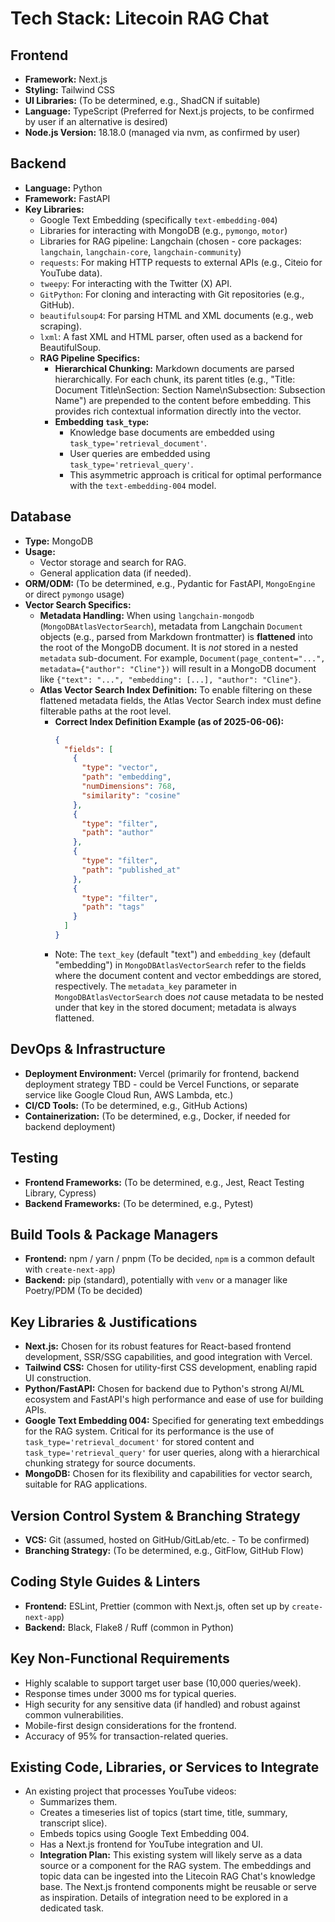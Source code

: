 # Tech Stack: Litecoin RAG Chat

## Frontend
*   **Framework:** Next.js
*   **Styling:** Tailwind CSS
*   **UI Libraries:** (To be determined, e.g., ShadCN if suitable)
*   **Language:** TypeScript (Preferred for Next.js projects, to be confirmed by user if an alternative is desired)
*   **Node.js Version:** 18.18.0 (managed via nvm, as confirmed by user)

## Backend
*   **Language:** Python
*   **Framework:** FastAPI
*   **Key Libraries:**
    *   Google Text Embedding (specifically `text-embedding-004`)
    *   Libraries for interacting with MongoDB (e.g., `pymongo`, `motor`)
    *   Libraries for RAG pipeline: Langchain (chosen - core packages: `langchain`, `langchain-core`, `langchain-community`)
    *   `requests`: For making HTTP requests to external APIs (e.g., Citeio for YouTube data).
    *   `tweepy`: For interacting with the Twitter (X) API.
    *   `GitPython`: For cloning and interacting with Git repositories (e.g., GitHub).
    *   `beautifulsoup4`: For parsing HTML and XML documents (e.g., web scraping).
    *   `lxml`: A fast XML and HTML parser, often used as a backend for BeautifulSoup.
    *   **RAG Pipeline Specifics:**
        *   **Hierarchical Chunking:** Markdown documents are parsed hierarchically. For each chunk, its parent titles (e.g., "Title: Document Title\nSection: Section Name\nSubsection: Subsection Name") are prepended to the content before embedding. This provides rich contextual information directly into the vector.
        *   **Embedding `task_type`:**
            *   Knowledge base documents are embedded using `task_type='retrieval_document'`.
            *   User queries are embedded using `task_type='retrieval_query'`.
            *   This asymmetric approach is critical for optimal performance with the `text-embedding-004` model.

## Database
*   **Type:** MongoDB
*   **Usage:**
    *   Vector storage and search for RAG.
    *   General application data (if needed).
*   **ORM/ODM:** (To be determined, e.g., Pydantic for FastAPI, `MongoEngine` or direct `pymongo` usage)
*   **Vector Search Specifics:**
    *   **Metadata Handling:** When using `langchain-mongodb` (`MongoDBAtlasVectorSearch`), metadata from Langchain `Document` objects (e.g., parsed from Markdown frontmatter) is **flattened** into the root of the MongoDB document. It is *not* stored in a nested `metadata` sub-document. For example, `Document(page_content="...", metadata={"author": "Cline"})` will result in a MongoDB document like `{"text": "...", "embedding": [...], "author": "Cline"}`.
    *   **Atlas Vector Search Index Definition:** To enable filtering on these flattened metadata fields, the Atlas Vector Search index must define filterable paths at the root level.
        *   **Correct Index Definition Example (as of 2025-06-06):**
            ```json
            {
              "fields": [
                {
                  "type": "vector",
                  "path": "embedding",
                  "numDimensions": 768,
                  "similarity": "cosine"
                },
                {
                  "type": "filter",
                  "path": "author"
                },
                {
                  "type": "filter",
                  "path": "published_at"
                },
                {
                  "type": "filter",
                  "path": "tags"
                }
              ]
            }
            ```
        *   Note: The `text_key` (default "text") and `embedding_key` (default "embedding") in `MongoDBAtlasVectorSearch` refer to the fields where the document content and vector embeddings are stored, respectively. The `metadata_key` parameter in `MongoDBAtlasVectorSearch` does *not* cause metadata to be nested under that key in the stored document; metadata is always flattened.

## DevOps & Infrastructure
*   **Deployment Environment:** Vercel (primarily for frontend, backend deployment strategy TBD - could be Vercel Functions, or separate service like Google Cloud Run, AWS Lambda, etc.)
*   **CI/CD Tools:** (To be determined, e.g., GitHub Actions)
*   **Containerization:** (To be determined, e.g., Docker, if needed for backend deployment)

## Testing
*   **Frontend Frameworks:** (To be determined, e.g., Jest, React Testing Library, Cypress)
*   **Backend Frameworks:** (To be determined, e.g., Pytest)

## Build Tools & Package Managers
*   **Frontend:** npm / yarn / pnpm (To be decided, `npm` is a common default with `create-next-app`)
*   **Backend:** pip (standard), potentially with `venv` or a manager like Poetry/PDM (To be decided)

## Key Libraries & Justifications
*   **Next.js:** Chosen for its robust features for React-based frontend development, SSR/SSG capabilities, and good integration with Vercel.
*   **Tailwind CSS:** Chosen for utility-first CSS development, enabling rapid UI construction.
*   **Python/FastAPI:** Chosen for backend due to Python's strong AI/ML ecosystem and FastAPI's high performance and ease of use for building APIs.
*   **Google Text Embedding 004:** Specified for generating text embeddings for the RAG system. Critical for its performance is the use of `task_type='retrieval_document'` for stored content and `task_type='retrieval_query'` for user queries, along with a hierarchical chunking strategy for source documents.
*   **MongoDB:** Chosen for its flexibility and capabilities for vector search, suitable for RAG applications.

## Version Control System & Branching Strategy
*   **VCS:** Git (assumed, hosted on GitHub/GitLab/etc. - To be confirmed)
*   **Branching Strategy:** (To be determined, e.g., GitFlow, GitHub Flow)

## Coding Style Guides & Linters
*   **Frontend:** ESLint, Prettier (common with Next.js, often set up by `create-next-app`)
*   **Backend:** Black, Flake8 / Ruff (common in Python)

## Key Non-Functional Requirements
*   Highly scalable to support target user base (10,000 queries/week).
*   Response times under 3000 ms for typical queries.
*   High security for any sensitive data (if handled) and robust against common vulnerabilities.
*   Mobile-first design considerations for the frontend.
*   Accuracy of 95% for transaction-related queries.

## Existing Code, Libraries, or Services to Integrate
*   An existing project that processes YouTube videos:
    *   Summarizes them.
    *   Creates a timeseries list of topics (start time, title, summary, transcript slice).
    *   Embeds topics using Google Text Embedding 004.
    *   Has a Next.js frontend for YouTube integration and UI.
    *   **Integration Plan:** This existing system will likely serve as a data source or a component for the RAG system. The embeddings and topic data can be ingested into the Litecoin RAG Chat's knowledge base. The Next.js frontend components might be reusable or serve as inspiration. Details of integration need to be explored in a dedicated task.
